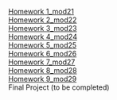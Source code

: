[Homework 1_mod21](https://sveta1234555.github.io/genis_homeWork_js/lesson1/HomeWork/dz1.html)<br>
[Homework 2_mod22](https://sveta1234555.github.io/genis_homeWork_js/lesson2/HomeWork/dz22.html)<br>
[Homework 3_mod23](https://sveta1234555.github.io/genis_homeWork_js/lesson3/HomeWork/dz23.html)<br>
[Homework 4_mod24](https://sveta1234555.github.io/genis_homeWork_js/lesson4/HomeWork/dz24.html)<br>
[Homework 5_mod25](https://sveta1234555.github.io/genis_homeWork_js/lesson5/HomeWork/dz25.html)<br>
[Homework 6_mod26](https://sveta1234555.github.io/genis_homeWork_js/lesson6/HomeWork/dz26.html)<br>
[Homework 7_mod27](https://sveta1234555.github.io/genis_homeWork_js/lesson7/HomeWork/dz27.html)<br>
[Homework 8_mod28](https://sveta1234555.github.io/genis_homeWork_js/lesson8/HomeWork/dz28.html)<br>
[Homework 9_mod29](https://sveta1234555.github.io/genis_homeWork_js/lesson9/HomeWork/dz29.html)<br>
Final Project (to be completed)

